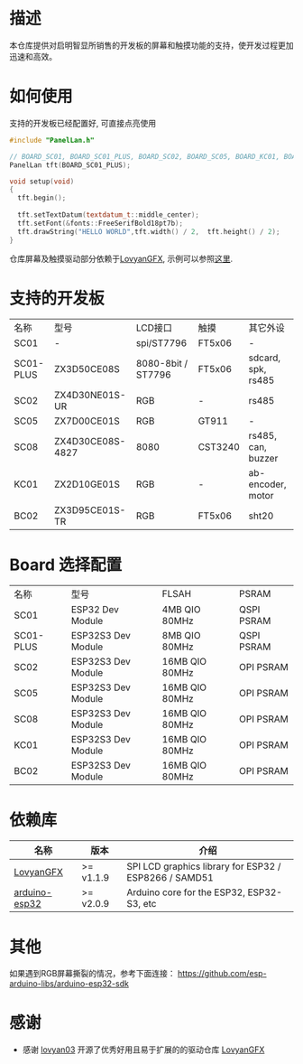 # 描述

本仓库提供对启明智显所销售的开发板的屏幕和触摸功能的支持，使开发过程更加迅速和高效。

# 如何使用

支持的开发板已经配置好, 可直接点亮使用 

```c++
#include "PanelLan.h"

// BOARD_SC01, BOARD_SC01_PLUS, BOARD_SC02, BOARD_SC05, BOARD_KC01, BOARD_BC02
PanelLan tft(BOARD_SC01_PLUS);

void setup(void)
{
  tft.begin();
  
  tft.setTextDatum(textdatum_t::middle_center);
  tft.setFont(&fonts::FreeSerifBold18pt7b);
  tft.drawString("HELLO WORLD",tft.width() / 2,  tft.height() / 2);
}
```

仓库屏幕及触摸驱动部分依赖于[LovyanGFX](https://github.com/lovyan03/LovyanGFX), 示例可以参照[这里](https://github.com/lovyan03/LovyanGFX/tree/master/examples).

# 支持的开发板

||||||
|---|---|---|---|---|
|名称|型号|LCD接口|触摸|其它外设|
|SC01|-|spi/ST7796|FT5x06|-|
|SC01-PLUS|ZX3D50CE08S|8080-8bit / ST7796|FT5x06|sdcard, spk, rs485|
|SC02|ZX4D30NE01S-UR|RGB|-|rs485|
|SC05|ZX7D00CE01S|RGB|GT911|-|
|SC08|ZX4D30CE08S-4827|8080|CST3240|rs485, can, buzzer|
|KC01|ZX2D10GE01S|RGB|-|ab-encoder, motor|
|BC02|ZX3D95CE01S-TR|RGB|FT5x06|sht20|


# Board 选择配置

|||||
|---|---|---|---|
|名称|型号|FLSAH|PSRAM|
|SC01|ESP32 Dev Module|4MB QIO 80MHz|QSPI PSRAM|
|SC01-PLUS|ESP32S3 Dev Module|8MB QIO 80MHz|QSPI PSRAM|
|SC02|ESP32S3 Dev Module|16MB QIO 80MHz|OPI PSRAM|
|SC05|ESP32S3 Dev Module|16MB QIO 80MHz|OPI PSRAM|
|SC08|ESP32S3 Dev Module|16MB QIO 80MHz|OPI PSRAM|
|KC01|ESP32S3 Dev Module|16MB QIO 80MHz|OPI PSRAM|
|BC02|ESP32S3 Dev Module|16MB QIO 80MHz|OPI PSRAM|


# 依赖库

|名称|版本|介绍|
|---|---|---|
|  [LovyanGFX](https://github.com/lovyan03/LovyanGFX)  | >= v1.1.9|SPI LCD graphics library for ESP32  / ESP8266  / SAMD51|
|  [arduino-esp32](https://github.com/espressif/arduino-esp32)  |  >= v2.0.9|Arduino core for the ESP32, ESP32-S3, etc|


# 其他
如果遇到RGB屏幕撕裂的情况，参考下面连接：
https://github.com/esp-arduino-libs/arduino-esp32-sdk


# 感谢

- 感谢   [lovyan03](https://github.com/lovyan03)  开源了优秀好用且易于扩展的的驱动仓库  [LovyanGFX](https://github.com/lovyan03/LovyanGFX)  

